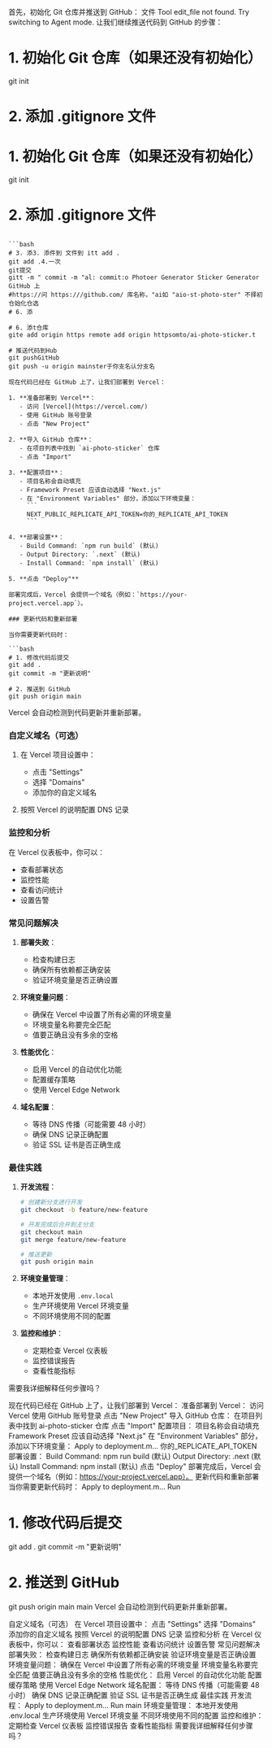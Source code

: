 首先，初始化 Git 仓库并推送到 GitHub：
文件
Tool edit_file not found. Try switching to Agent mode.
让我们继续推送代码到 GitHub 的步骤：

# 1. 初始化 Git 仓库（如果还没有初始化）
git init

# 2. 添加 .gitignore 文件



# 1. 初始化 Git 仓库（如果还没有初始化）
git init

# 2. 添加 .gitignore 文件
```让我们继续推送代码到 GitHub 的步骤：

```bash
# 3. 添3. 添件到 文件到 itt add .
git add .4.一次
git提交
gitt -m " commit -m "al: commit:o Photoer Generator Sticker Generator GitHub 上
#https://问 https:///github.com/ 库名称，"ai如 "aio-st-photo-ster" 不择初仓始化仓选
# 6. 添

# 6. 添t仓库
gite add origin https remote add origin httpsomto/ai-photo-sticker.t

# 推送代码到Hub
git pushGitHub
git push -u origin mainster于你支名认分支名

现在代码已经在 GitHub 上了，让我们部署到 Vercel：

1. **准备部署到 Vercel**：
   - 访问 [Vercel](https://vercel.com/)
   - 使用 GitHub 账号登录
   - 点击 "New Project"

2. **导入 GitHub 仓库**：
   - 在项目列表中找到 `ai-photo-sticker` 仓库
   - 点击 "Import"

3. **配置项目**：
   - 项目名称会自动填充
   - Framework Preset 应该自动选择 "Next.js"
   - 在 "Environment Variables" 部分，添加以下环境变量：
     ```
     NEXT_PUBLIC_REPLICATE_API_TOKEN=你的_REPLICATE_API_TOKEN
     ```

4. **部署设置**：
   - Build Command: `npm run build` (默认)
   - Output Directory: `.next` (默认)
   - Install Command: `npm install` (默认)

5. **点击 "Deploy"**

部署完成后，Vercel 会提供一个域名（例如：`https://your-project.vercel.app`）。

### 更新代码和重新部署

当你需要更新代码时：

```bash
# 1. 修改代码后提交
git add .
git commit -m "更新说明"

# 2. 推送到 GitHub
git push origin main
```

Vercel 会自动检测到代码更新并重新部署。

### 自定义域名（可选）

1. 在 Vercel 项目设置中：
   - 点击 "Settings"
   - 选择 "Domains"
   - 添加你的自定义域名

2. 按照 Vercel 的说明配置 DNS 记录

### 监控和分析

在 Vercel 仪表板中，你可以：
- 查看部署状态
- 监控性能
- 查看访问统计
- 设置告警

### 常见问题解决

1. **部署失败**：
   - 检查构建日志
   - 确保所有依赖都正确安装
   - 验证环境变量是否正确设置

2. **环境变量问题**：
   - 确保在 Vercel 中设置了所有必需的环境变量
   - 环境变量名称要完全匹配
   - 值要正确且没有多余的空格

3. **性能优化**：
   - 启用 Vercel 的自动优化功能
   - 配置缓存策略
   - 使用 Vercel Edge Network

4. **域名配置**：
   - 等待 DNS 传播（可能需要 48 小时）
   - 确保 DNS 记录正确配置
   - 验证 SSL 证书是否正确生成

### 最佳实践

1. **开发流程**：
   ```bash
   # 创建新分支进行开发
   git checkout -b feature/new-feature

   # 开发完成后合并到主分支
   git checkout main
   git merge feature/new-feature

   # 推送更新
   git push origin main
   ```

2. **环境变量管理**：
   - 本地开发使用 `.env.local`
   - 生产环境使用 Vercel 环境变量
   - 不同环境使用不同的配置

3. **监控和维护**：
   - 定期检查 Vercel 仪表板
   - 监控错误报告
   - 查看性能指标

需要我详细解释任何步骤吗？

现在代码已经在 GitHub 上了，让我们部署到 Vercel：
准备部署到 Vercel：
访问 Vercel
使用 GitHub 账号登录
点击 "New Project"
导入 GitHub 仓库：
在项目列表中找到 ai-photo-sticker 仓库
点击 "Import"
配置项目：
项目名称会自动填充
Framework Preset 应该自动选择 "Next.js"
在 "Environment Variables" 部分，添加以下环境变量：
Apply to deployment.m...
你的_REPLICATE_API_TOKEN
部署设置：
Build Command: npm run build (默认)
Output Directory: .next (默认)
Install Command: npm install (默认)
点击 "Deploy"
部署完成后，Vercel 会提供一个域名（例如：https://your-project.vercel.app）。
更新代码和重新部署
当你需要更新代码时：
Apply to deployment.m...
Run
# 1. 修改代码后提交
git add .
git commit -m "更新说明"

# 2. 推送到 GitHub
git push origin main
main
Vercel 会自动检测到代码更新并重新部署。



自定义域名（可选）
在 Vercel 项目设置中：
点击 "Settings"
选择 "Domains"
添加你的自定义域名
按照 Vercel 的说明配置 DNS 记录
监控和分析
在 Vercel 仪表板中，你可以：
查看部署状态
监控性能
查看访问统计
设置告警
常见问题解决
部署失败：
检查构建日志
确保所有依赖都正确安装
验证环境变量是否正确设置
环境变量问题：
确保在 Vercel 中设置了所有必需的环境变量
环境变量名称要完全匹配
值要正确且没有多余的空格
性能优化：
启用 Vercel 的自动优化功能
配置缓存策略
使用 Vercel Edge Network
域名配置：
等待 DNS 传播（可能需要 48 小时）
确保 DNS 记录正确配置
验证 SSL 证书是否正确生成
最佳实践
开发流程：
Apply to deployment.m...
Run
main
环境变量管理：
本地开发使用 .env.local
生产环境使用 Vercel 环境变量
不同环境使用不同的配置
监控和维护：
定期检查 Vercel 仪表板
监控错误报告
查看性能指标
需要我详细解释任何步骤吗？
